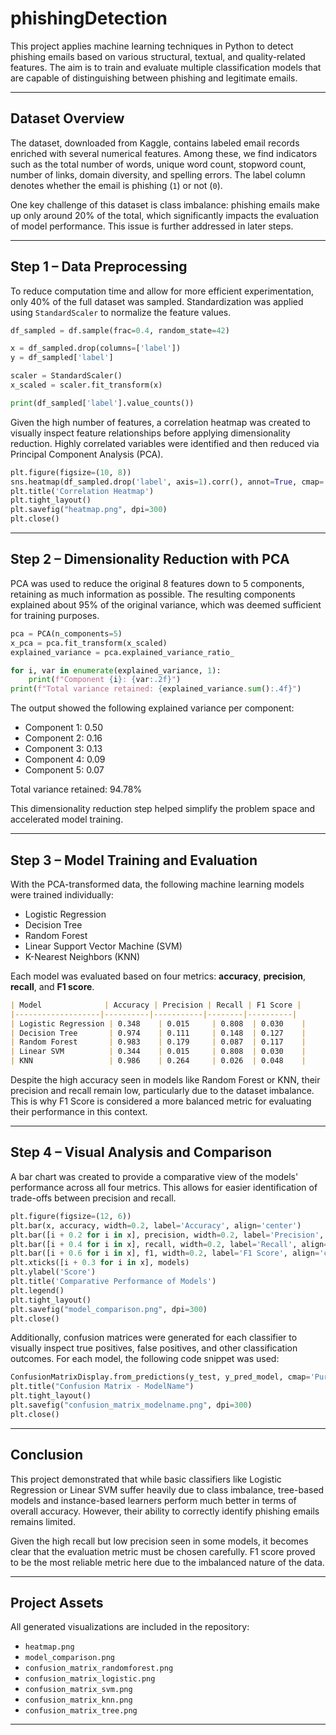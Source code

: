 # phishingDetection

This project applies machine learning techniques in Python to detect phishing emails based on various structural, textual, and quality-related features. The aim is to train and evaluate multiple classification models that are capable of distinguishing between phishing and legitimate emails.

---

## Dataset Overview

The dataset, downloaded from Kaggle, contains labeled email records enriched with several numerical features. Among these, we find indicators such as the total number of words, unique word count, stopword count, number of links, domain diversity, and spelling errors. The label column denotes whether the email is phishing (`1`) or not (`0`).

One key challenge of this dataset is class imbalance: phishing emails make up only around 20% of the total, which significantly impacts the evaluation of model performance. This issue is further addressed in later steps.

---

## Step 1 – Data Preprocessing

To reduce computation time and allow for more efficient experimentation, only 40% of the full dataset was sampled. Standardization was applied using `StandardScaler` to normalize the feature values.

```python
df_sampled = df.sample(frac=0.4, random_state=42)

x = df_sampled.drop(columns=['label'])
y = df_sampled['label']

scaler = StandardScaler()
x_scaled = scaler.fit_transform(x)

print(df_sampled['label'].value_counts())
```

Given the high number of features, a correlation heatmap was created to visually inspect feature relationships before applying dimensionality reduction. Highly correlated variables were identified and then reduced via Principal Component Analysis (PCA).

```python
plt.figure(figsize=(10, 8))
sns.heatmap(df_sampled.drop('label', axis=1).corr(), annot=True, cmap='coolwarm', fmt='.2f')
plt.title('Correlation Heatmap')
plt.tight_layout()
plt.savefig("heatmap.png", dpi=300)
plt.close()
```

---

## Step 2 – Dimensionality Reduction with PCA

PCA was used to reduce the original 8 features down to 5 components, retaining as much information as possible. The resulting components explained about 95% of the original variance, which was deemed sufficient for training purposes.

```python
pca = PCA(n_components=5)
x_pca = pca.fit_transform(x_scaled)
explained_variance = pca.explained_variance_ratio_

for i, var in enumerate(explained_variance, 1):
    print(f"Component {i}: {var:.2f}")
print(f"Total variance retained: {explained_variance.sum():.4f}")
```

The output showed the following explained variance per component:

- Component 1: 0.50  
- Component 2: 0.16  
- Component 3: 0.13  
- Component 4: 0.09  
- Component 5: 0.07  

Total variance retained: 94.78%

This dimensionality reduction step helped simplify the problem space and accelerated model training.

---

## Step 3 – Model Training and Evaluation

With the PCA-transformed data, the following machine learning models were trained individually:

- Logistic Regression  
- Decision Tree  
- Random Forest  
- Linear Support Vector Machine (SVM)  
- K-Nearest Neighbors (KNN)  

Each model was evaluated based on four metrics: **accuracy**, **precision**, **recall**, and **F1 score**.

```markdown
| Model              | Accuracy | Precision | Recall | F1 Score |
|-------------------|----------|-----------|--------|----------|
| Logistic Regression | 0.348    | 0.015     | 0.808  | 0.030    |
| Decision Tree       | 0.974    | 0.111     | 0.148  | 0.127    |
| Random Forest       | 0.983    | 0.179     | 0.087  | 0.117    |
| Linear SVM          | 0.344    | 0.015     | 0.808  | 0.030    |
| KNN                 | 0.986    | 0.264     | 0.026  | 0.048    |
```

Despite the high accuracy seen in models like Random Forest or KNN, their precision and recall remain low, particularly due to the dataset imbalance. This is why F1 Score is considered a more balanced metric for evaluating their performance in this context.

---

## Step 4 – Visual Analysis and Comparison

A bar chart was created to provide a comparative view of the models' performance across all four metrics. This allows for easier identification of trade-offs between precision and recall.

```python
plt.figure(figsize=(12, 6))
plt.bar(x, accuracy, width=0.2, label='Accuracy', align='center')
plt.bar([i + 0.2 for i in x], precision, width=0.2, label='Precision', align='center')
plt.bar([i + 0.4 for i in x], recall, width=0.2, label='Recall', align='center')
plt.bar([i + 0.6 for i in x], f1, width=0.2, label='F1 Score', align='center')
plt.xticks([i + 0.3 for i in x], models)
plt.ylabel('Score')
plt.title('Comparative Performance of Models')
plt.legend()
plt.tight_layout()
plt.savefig("model_comparison.png", dpi=300)
plt.close()
```


Additionally, confusion matrices were generated for each classifier to visually inspect true positives, false positives, and other classification outcomes. For each model, the following code snippet was used:

```python
ConfusionMatrixDisplay.from_predictions(y_test, y_pred_model, cmap='Purples')
plt.title("Confusion Matrix - ModelName")
plt.tight_layout()
plt.savefig("confusion_matrix_modelname.png", dpi=300)
plt.close()
```
---

## Conclusion

This project demonstrated that while basic classifiers like Logistic Regression or Linear SVM suffer heavily due to class imbalance, tree-based models and instance-based learners perform much better in terms of overall accuracy. However, their ability to correctly identify phishing emails remains limited.

Given the high recall but low precision seen in some models, it becomes clear that the evaluation metric must be chosen carefully. F1 score proved to be the most reliable metric here due to the imbalanced nature of the data.

---

## Project Assets

All generated visualizations are included in the repository:
- `heatmap.png`
- `model_comparison.png`
- `confusion_matrix_randomforest.png`
- `confusion_matrix_logistic.png`
- `confusion_matrix_svm.png`
- `confusion_matrix_knn.png`
- `confusion_matrix_tree.png`

---

